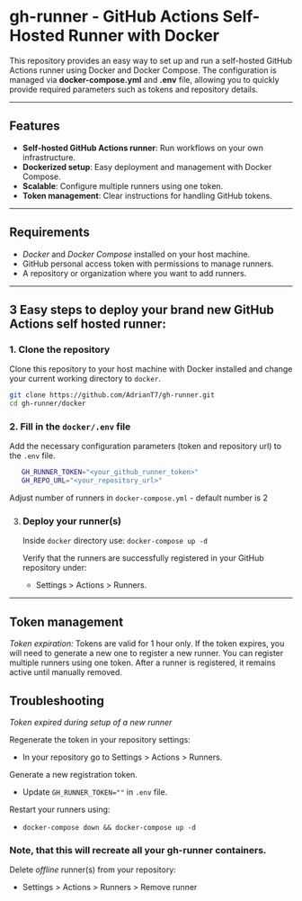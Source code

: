 # gh-runner - GitHub Actions Self-Hosted Runner with Docker

This repository provides an easy way to set up and run a self-hosted GitHub Actions runner using Docker and Docker Compose. The configuration is managed via **docker-compose.yml** and **.env** file, allowing you to quickly provide required parameters such as tokens and repository details.

---

## Features
- **Self-hosted GitHub Actions runner**: Run workflows on your own infrastructure.
- **Dockerized setup**: Easy deployment and management with Docker Compose.
- **Scalable**: Configure multiple runners using one token.
- **Token management**: Clear instructions for handling GitHub tokens.

---

## Requirements
- *Docker* and *Docker Compose* installed on your host machine.
- GitHub personal access token with permissions to manage runners.
- A repository or organization where you want to add runners.

---

## 3 Easy steps to deploy your brand new GitHub Actions self hosted runner:

### 1. Clone the repository 
   Clone this repository to your host machine with Docker installed and change your current working directory to `docker`.
    
   ```bash
   git clone https://github.com/AdrianT7/gh-runner.git
   cd gh-runner/docker
   ```

### 2. Fill in the `docker/.env` file
   Add the necessary configuration parameters (token and repository url) to the `.env` file.

   ```bash
      GH_RUNNER_TOKEN="<your_github_runner_token>"
      GH_REPO_URL="<your_repository_url>"
   ```


   Adjust number of runners in `docker-compose.yml` - default number is 2

3. ### Deploy your runner(s)
   Inside `docker` directory use:
   `docker-compose up -d`

   Verify that the runners are successfully registered in your GitHub repository under:
   - Settings > Actions > Runners.

---

## Token management
*Token expiration:* Tokens are valid for 1 hour only. If the token expires, you will need to generate a new one to register a new runner.
You can register multiple runners using one token.
After a runner is registered, it remains active until manually removed.

## Troubleshooting
*Token expired during setup of a new runner*

Regenerate the token in your repository settings:
- In your repository go to Settings > Actions > Runners.

Generate a new registration token.
- Update `GH_RUNNER_TOKEN=""` in `.env` file.

Restart your runners using:
- `docker-compose down && docker-compose up -d`

### Note, that this will recreate all your gh-runner containers.
Delete *offline* runner(s) from your repository: 
- Settings > Actions > Runners > Remove runner